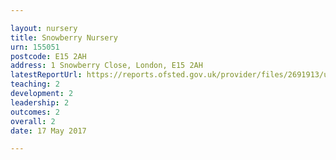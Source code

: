 ```yaml
---

layout: nursery
title: Snowberry Nursery
urn: 155051
postcode: E15 2AH
address: 1 Snowberry Close, London, E15 2AH
latestReportUrl: https://reports.ofsted.gov.uk/provider/files/2691913/urn/155051.pdf
teaching: 2
development: 2
leadership: 2
outcomes: 2
overall: 2
date: 17 May 2017

---
```


